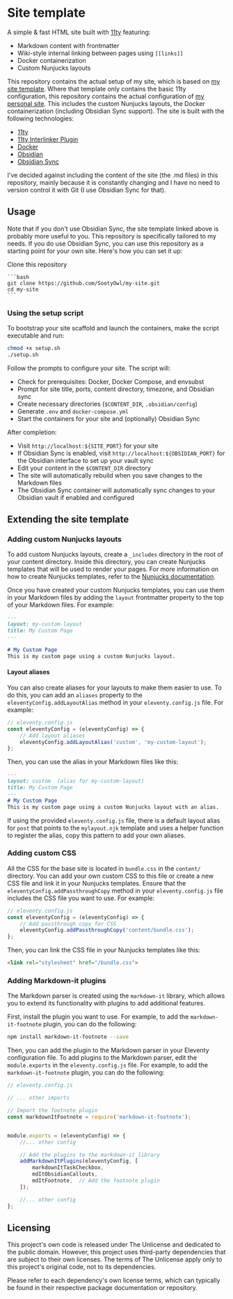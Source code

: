 # Site template

A simple & fast HTML site built with [11ty](https://www.11ty.dev/) featuring:

- Markdown content with frontmatter
- Wiki-style internal linking between pages using `[[links]]`
- Docker containerization
- Custom Nunjucks layouts

This repository contains the actual setup of my site, which is based on [my site template](https://github.com/SootyOwl/site-template). Where that template only contains the basic 11ty configuration, this repository contains the actual configuration of [my personal site](https://hyperfox.tyto.cc). This includes the custom Nunjucks layouts, the Docker containerization (including Obsidian Sync support). The site is built with the following technologies:

- [11ty](https://www.11ty.dev/)
- [11ty Interlinker Plugin](https://github.com/photogabble/eleventy-plugin-interlinker)
- [Docker](https://www.docker.com/)
- [Obsidian](https://obsidian.md/)
- [Obsidian Sync](https://obsidian.md/sync)

I've decided against including the content of the site (the .md files) in this repository, mainly because it is constantly changing and I have no need to version control it with Git (I use Obsidian Sync for that).

## Usage

Note that if you don't use Obsidian Sync, the site template linked above is probably more useful to you. This repository is specifically tailored to my needs. If you do use Obsidian Sync, you can use this repository as a starting point for your own site. Here's how you can set it up:

Clone this repository

    ```bash
    git clone https://github.com/SootyOwl/my-site.git
    cd my-site
    ```

### Using the setup script

To bootstrap your site scaffold and launch the containers, make the script executable and run:

```bash
chmod +x setup.sh
./setup.sh
```

Follow the prompts to configure your site. The script will:

- Check for prerequisites: Docker, Docker Compose, and envsubst
- Prompt for site title, ports, content directory, timezone, and Obsidian sync
- Create necessary directories (`$CONTENT_DIR`, `.obsidian/config`)
- Generate `.env` and `docker-compose.yml`
- Start the containers for your site and (optionally) Obsidian Sync

After completion:

- Visit `http://localhost:${SITE_PORT}` for your site
- If Obsidian Sync is enabled, visit `http://localhost:${OBSIDIAN_PORT}` for the Obsidian interface to set up your vault sync
- Edit your content in the `$CONTENT_DIR` directory
- The site will automatically rebuild when you save changes to the Markdown files
- The Obsidian Sync container will automatically sync changes to your Obsidian vault if enabled and configured 

## Extending the site template

### Adding custom Nunjucks layouts

To add custom Nunjucks layouts, create a `_includes` directory in the root of your content directory. Inside this directory, you can create Nunjucks templates that will be used to render your pages. For more information on how to create Nunjucks templates, refer to the [Nunjucks documentation](https://mozilla.github.io/nunjucks/).

Once you have created your custom Nunjucks templates, you can use them in your Markdown files by adding the `layout` frontmatter property to the top of your Markdown files. For example:

```markdown
---
layout: my-custom-layout
title: My Custom Page
---

# My Custom Page
This is my custom page using a custom Nunjucks layout.
```

#### Layout aliases

You can also create aliases for your layouts to make them easier to use. To do this, you can add an `aliases` property to the `eleventyConfig.addLayoutAlias` method in your `eleventy.config.js` file. For example:

```javascript
// eleventy.config.js
const eleventyConfig = (eleventyConfig) => {
    // Add layout aliases
    eleventyConfig.addLayoutAlias('custom', 'my-custom-layout');
};
```

Then, you can use the alias in your Markdown files like this:

```markdown
---
layout: custom  (alias for my-custom-layout)
title: My Custom Page
---
# My Custom Page
This is my custom page using a custom Nunjucks layout with an alias.
```

If using the provided `eleventy.config.js` file, there is a default layout alias for `post` that points to the `mylayout.njk` template and uses a helper function to register the alias, copy this pattern to add your own aliases.


### Adding custom CSS

All the CSS for the base site is located in `bundle.css` in the `content/` directory. You can add your own custom CSS to this file or create a new CSS file and link it in your Nunjucks templates. Ensure that the `eleventyConfig.addPassthroughCopy` method in your `eleventy.config.js` file includes the CSS file you want to use. For example:

```javascript
// eleventy.config.js
const eleventyConfig = (eleventyConfig) => {
    // Add passthrough copy for CSS
    eleventyConfig.addPassthroughCopy('content/bundle.css');
};
```

Then, you can link the CSS file in your Nunjucks templates like this:

```html
<link rel="stylesheet" href="/bundle.css">
```


### Adding Markdown-it plugins

The Markdown parser is created using the `markdown-it` library, which allows you to extend its functionality with plugins to add additional features.

First, install the plugin you want to use. For example, to add the `markdown-it-footnote` plugin, you can do the following:

```bash
npm install markdown-it-footnote --save
```

Then, you can add the plugin to the Markdown parser in your Eleventy configuration file. To add plugins to the Markdown parser, edit the `module.exports` in the `eleventy.config.js` file. For example, to add the `markdown-it-footnote` plugin, you can do the following:

```javascript
// eleventy.config.js

// ... other imports

// Import the footnote plugin
const markdownItFootnote = require('markdown-it-footnote');


module.exports = (eleventyConfig) => {
    //... other config

    // Add the plugins to the markdown-it library
    addMarkdownItPlugins(eleventyConfig, [
        markdownItTaskCheckbox,
        mdItObsidianCallouts,
        mdItFootnote,  // Add the footnote plugin
    ]);

    //... other config
};
```

## Licensing

This project's own code is released under The Unlicense and dedicated to the public domain. However, this project uses third-party dependencies that are subject to their own licenses. The terms of The Unlicense apply only to this project's original code, not to its dependencies.

Please refer to each dependency's own license terms, which can typically be found in their respective package documentation or repository.
